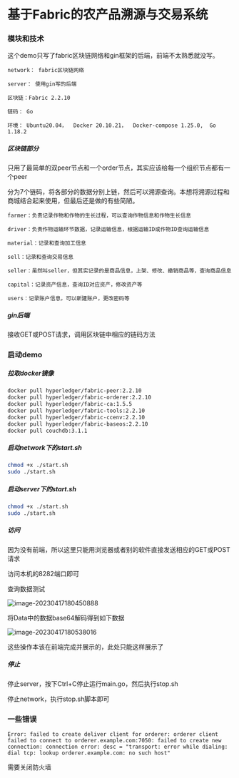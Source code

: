 # 基于Fabric的农产品溯源与交易系统 



### 模块和技术

这个demo只写了fabric区块链网络和gin框架的后端，前端不太熟悉就没写。

```
network： fabric区块链网络

server： 使用gin写的后端

区块链：Fabric 2.2.10

链码： Go

环境： Ubuntu20.04，  Docker 20.10.21，  Docker-compose 1.25.0,  Go 1.18.2
```

##### 区块链部分

只用了最简单的双peer节点和一个order节点，其实应该给每一个组织节点都有一个peer

分为7个链码，将各部分的数据分别上链，然后可以溯源查询。本想将溯源过程和商城结合起来使用，但最后还是做的有些简陋。

```
farmer：负责记录作物和作物的生长过程，可以查询作物信息和作物生长信息

driver：负责作物运输环节数据，记录运输信息，根据运输ID或作物ID查询运输信息

material：记录和查询加工信息

sell：记录和查询交易信息

seller：虽然叫seller，但其实记录的是商品信息，上架、修改、撤销商品等，查询商品信息

capital：记录资产信息，查询ID对应资产，修改资产等

users：记录账户信息，可以新建账户，更改密码等
```

##### gin后端

接收GET或POST请求，调用区块链中相应的链码方法



### 启动demo

##### 拉取docker镜像

```sh
docker pull hyperledger/fabric-peer:2.2.10
docker pull hyperledger/fabric-orderer:2.2.10
docker pull hyperledger/fabric-ca:1.5.5
docker pull hyperledger/fabric-tools:2.2.10
docker pull hyperledger/fabric-ccenv:2.2.10
docker pull hyperledger/fabric-baseos:2.2.10
docker pull couchdb:3.1.1
```

##### 启动network下的start.sh

```sh
chmod +x ./start.sh
sudo ./start.sh
```

##### 启动server下的start.sh

```sh
chmod +x ./start.sh
sudo ./start.sh
```

##### 访问

因为没有前端，所以这里只能用浏览器或者别的软件直接发送相应的GET或POST请求

访问本机的8282端口即可

查询数据测试

![image-20230417180450888](https://files.cnblogs.com/files/blogs/753861/image-20230417180450888.gif?t=1681736591)

将Data中的数据base64解码得到如下数据

![image-20230417180538016](https://files.cnblogs.com/files/blogs/753861/image-20230417180538016.gif?t=1681736597)

这些操作本该在前端完成并展示的，此处只能这样展示了

##### 停止

停止server，按下Ctrl+C停止运行main.go，然后执行stop.sh

停止network，执行stop.sh脚本即可

### 一些错误

```
Error: failed to create deliver client for orderer: orderer client failed to connect to orderer.example.com:7050: failed to create new connection: connection error: desc = "transport: error while dialing: dial tcp: lookup orderer.example.com: no such host"
```

需要关闭防火墙
